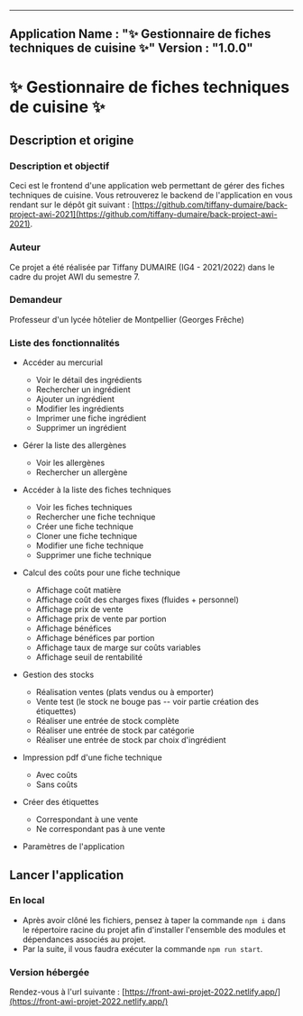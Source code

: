 -----------------------
Application Name : "✨ Gestionnaire de fiches techniques de cuisine ✨"
Version : "1.0.0" 
-----------------------

# ✨ Gestionnaire de fiches techniques de cuisine ✨

## Description et origine

### Description et objectif

Ceci est le frontend d'une application web permettant de gérer des fiches techniques de cuisine. Vous retrouverez le backend de l'application en vous rendant sur le dépôt git suivant : [https://github.com/tiffany-dumaire/back-project-awi-2021](https://github.com/tiffany-dumaire/back-project-awi-2021). 

### Auteur

Ce projet a été réalisée par Tiffany DUMAIRE (IG4 - 2021/2022) dans le cadre du projet AWI du semestre 7.

### Demandeur

Professeur d'un lycée hôtelier de Montpellier (Georges Frêche)

### Liste des fonctionnalités

* Accéder au mercurial
  * Voir le détail des ingrédients
  * Rechercher un ingrédient
  * Ajouter un ingrédient
  * Modifier les ingrédients
  * Imprimer une fiche ingrédient
  * Supprimer un ingrédient

* Gérer la liste des allergènes
  * Voir les allergènes
  * Rechercher un allergène

* Accéder à la liste des fiches techniques
  * Voir les fiches techniques
  * Rechercher une fiche technique
  * Créer une fiche technique
  * Cloner une fiche technique
  * Modifier une fiche technique
  * Supprimer une fiche technique

* Calcul des coûts pour une fiche technique
  * Affichage coût matière
  * Affichage coût des charges fixes (fluides + personnel)
  * Affichage prix de vente
  * Affichage prix de vente par portion
  * Affichage bénéfices
  * Affichage bénéfices par portion
  * Affichage taux de marge sur coûts variables
  * Affichage seuil de rentabilité

* Gestion des stocks
  * Réalisation ventes (plats vendus ou à emporter)
  * Vente test (le stock ne bouge pas -- voir partie création des étiquettes)
  * Réaliser une entrée de stock complète
  * Réaliser une entrée de stock par catégorie
  * Réaliser une entrée de stock par choix d'ingrédient

* Impression pdf d'une fiche technique
  * Avec coûts
  * Sans coûts

* Créer des étiquettes
  * Correspondant à une vente
  * Ne correspondant pas à une vente

* Paramètres de l'application

## Lancer l'application 

### En local

- Après avoir clôné les fichiers, pensez à taper la commande `npm i` dans le répertoire racine du projet afin d'installer l'ensemble des modules et dépendances associés au projet.
- Par la suite, il vous faudra exécuter la commande `npm run start`.

### Version hébergée

Rendez-vous à l'url suivante : [https://front-awi-projet-2022.netlify.app/](https://front-awi-projet-2022.netlify.app/)
